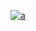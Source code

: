 [
![a](https://user-images.githubusercontent.com/52860492/62411937-cac2fc00-b5f2-11e9-87f3-3fbed47e1fa4.png)
](https://newsmania.club/?p=39)
